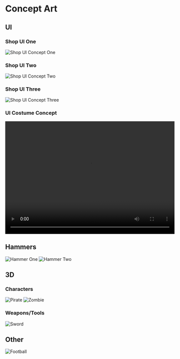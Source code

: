 # Concept Art 

## UI 

### Shop UI One
![Shop UI Concept One](./img/concept/ShopUI_01.png)

### Shop UI Two
![Shop UI Concept Two](./img/concept/ShopUI_02.png)

### Shop UI Three
![Shop UI Concept Three](./img/concept/ShopUI_03.png)

### UI Costume Concept
<center>
    <video width="540" height="360" controls>
        <source src="./img/concept/Roblox_ui_test.mp4" type="video/mp4">
        Your browser does not support the video tag. :(
    </video>
</center>

## Hammers

![Hammer One](./img/concept/HammerTypes_01.png)
![Hammer Two](./img/concept/HammerTypes_02.png)

## 3D 

### Characters
![Pirate](./img/concept/pirate.png)
![Zombie](./img/concept/zombie.png)

### Weapons/Tools
![Sword](./img/concept/sword.png)


## Other
![Football](./img/concept/Football.png)